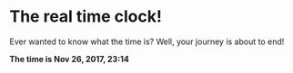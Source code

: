 # The real time clock!

Ever wanted to know what the time is? Well, your journey is about to end!

**The time is Nov 26, 2017, 23:14**